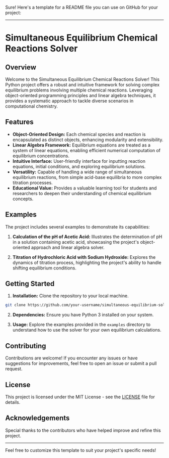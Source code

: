 Sure! Here's a template for a README file you can use on GitHub for your project:

---

# Simultaneous Equilibrium Chemical Reactions Solver

## Overview

Welcome to the Simultaneous Equilibrium Chemical Reactions Solver! This Python project offers a robust and intuitive framework for solving complex equilibrium problems involving multiple chemical reactions. Leveraging object-oriented programming principles and linear algebra techniques, it provides a systematic approach to tackle diverse scenarios in computational chemistry.

## Features

- **Object-Oriented Design:** Each chemical species and reaction is encapsulated as distinct objects, enhancing modularity and extensibility.
- **Linear Algebra Framework:** Equilibrium equations are treated as a system of linear equations, enabling efficient numerical computation of equilibrium concentrations.
- **Intuitive Interface:** User-friendly interface for inputting reaction equations, initial conditions, and exploring equilibrium solutions.
- **Versatility:** Capable of handling a wide range of simultaneous equilibrium reactions, from simple acid-base equilibria to more complex titration processes.
- **Educational Value:** Provides a valuable learning tool for students and researchers to deepen their understanding of chemical equilibrium concepts.

## Examples

The project includes several examples to demonstrate its capabilities:

1. **Calculation of the pH of Acetic Acid:** Illustrates the determination of pH in a solution containing acetic acid, showcasing the project's object-oriented approach and linear algebra solver.

2. **Titration of Hydrochloric Acid with Sodium Hydroxide:** Explores the dynamics of titration process, highlighting the project's ability to handle shifting equilibrium conditions.

## Getting Started

1. **Installation:** Clone the repository to your local machine.

```bash
git clone https://github.com/your-username/simultaneous-equilibrium-solver.git
```

2. **Dependencies:** Ensure you have Python 3 installed on your system.

3. **Usage:** Explore the examples provided in the `examples` directory to understand how to use the solver for your own equilibrium calculations.

## Contributing

Contributions are welcome! If you encounter any issues or have suggestions for improvements, feel free to open an issue or submit a pull request.

## License

This project is licensed under the MIT License - see the [LICENSE](LICENSE) file for details.

## Acknowledgements

Special thanks to the contributors who have helped improve and refine this project.

---

Feel free to customize this template to suit your project's specific needs!
